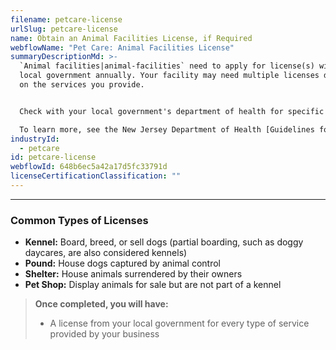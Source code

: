 ```yaml
---
filename: petcare-license
urlSlug: petcare-license
name: Obtain an Animal Facilities License, if Required
webflowName: "Pet Care: Animal Facilities License"
summaryDescriptionMd: >-
  `Animal facilities|animal-facilities` need to apply for license(s) with their
  local government annually. Your facility may need multiple licenses depending
  on the services you provide.


  Check with your local government's department of health for specific license application requirements and to schedule a site inspection prior to your application. 

  To learn more, see the New Jersey Department of Health [Guidelines for Municipal Licensure of Animal Facilities](https://www.nj.gov/health/vph/documents/guidelines_for_municipal_licensure_of_animal_facilities.pdf).
industryId:
  - petcare
id: petcare-license
webflowId: 648b6ec5a42a17d5fc33791d
licenseCertificationClassification: ""
---
```


---

### Common Types of Licenses

- **Kennel:** Board, breed, or sell dogs (partial boarding, such as doggy daycares, are also considered kennels)
- **Pound:** House dogs captured by animal control
- **Shelter:** House animals surrendered by their owners
- **Pet Shop:** Display animals for sale but are not part of a kennel

> **Once completed, you will have:**
>
> - A license from your local government for every type of service provided by your business
